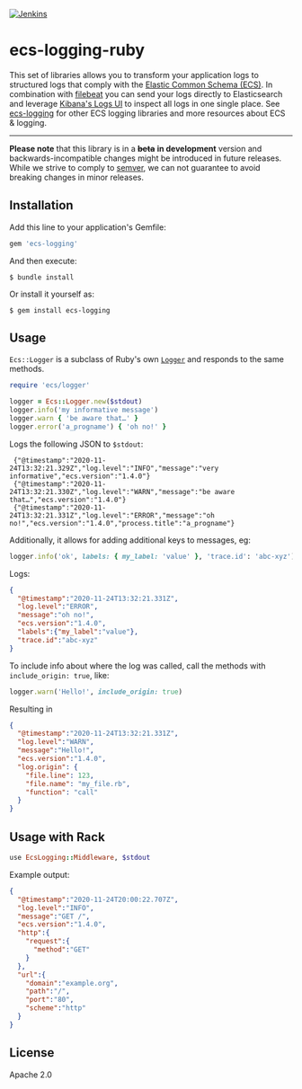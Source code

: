 [![Jenkins](https://apm-ci.elastic.co/buildStatus/icon?job=apm-agent-ruby/ecs-logging-ruby-mbp/master)](https://apm-ci.elastic.co/job/apm-agent-ruby/job/ecs-logging-ruby-mbp/job/master/) 
# ecs-logging-ruby

This set of libraries allows you to transform your application logs to structured logs that comply with the [Elastic Common Schema (ECS)](https://www.elastic.co/guide/en/ecs/current/ecs-reference.html).
In combination with [filebeat](https://www.elastic.co/products/beats/filebeat) you can send your logs directly to Elasticsearch and leverage [Kibana's Logs UI](https://www.elastic.co/guide/en/infrastructure/guide/current/logs-ui-overview.html) to inspect all logs in one single place.
See [ecs-logging](https://github.com/elastic/ecs-logging) for other ECS logging libraries and more resources about ECS & logging.

---

**Please note** that this library is in a <del><strong>beta</strong></del> **in development** version and backwards-incompatible changes might be introduced in future releases. While we strive to comply to [semver](https://semver.org/), we can not guarantee to avoid breaking changes in minor releases.

## Installation

Add this line to your application's Gemfile:

```ruby
gem 'ecs-logging'
```

And then execute:

    $ bundle install

Or install it yourself as:

    $ gem install ecs-logging

## Usage

`Ecs::Logger` is a subclass of Ruby's own [`Logger`](https://ruby-doc.org/stdlib/libdoc/logger/rdoc/Logger.html) and responds to the same methods.

```ruby
require 'ecs/logger'

logger = Ecs::Logger.new($stdout)
logger.info('my informative message')
logger.warn { 'be aware that…' }
logger.error('a_progname') { 'oh no!' }
```

Logs the following JSON to `$stdout`:

```ndjson
 {"@timestamp":"2020-11-24T13:32:21.329Z","log.level":"INFO","message":"very informative","ecs.version":"1.4.0"}
 {"@timestamp":"2020-11-24T13:32:21.330Z","log.level":"WARN","message":"be aware that…","ecs.version":"1.4.0"}
 {"@timestamp":"2020-11-24T13:32:21.331Z","log.level":"ERROR","message":"oh no!","ecs.version":"1.4.0","process.title":"a_progname"}
```

Additionally, it allows for adding additional keys to messages, eg:

```ruby
logger.info('ok', labels: { my_label: 'value' }, 'trace.id': 'abc-xyz')
```

Logs:

```json
{
  "@timestamp":"2020-11-24T13:32:21.331Z",
  "log.level":"ERROR",
  "message":"oh no!",
  "ecs.version":"1.4.0",
  "labels":{"my_label":"value"},
  "trace.id":"abc-xyz"
}
```

To include info about where the log was called, call the methods with `include_origin: true`, like:

```ruby
logger.warn('Hello!', include_origin: true)
```

Resulting in

```json
{
  "@timestamp":"2020-11-24T13:32:21.331Z",
  "log.level":"WARN",
  "message":"Hello!",
  "ecs.version":"1.4.0",
  "log.origin": {
    "file.line": 123,
    "file.name": "my_file.rb",
    "function": "call"
  }
}
```

## Usage with Rack

```ruby
use EcsLogging::Middleware, $stdout
```

Example output:

```json
{
  "@timestamp":"2020-11-24T20:00:22.707Z",
  "log.level":"INFO",
  "message":"GET /",
  "ecs.version":"1.4.0",
  "http":{
    "request":{
      "method":"GET"
    }
  },
  "url":{
    "domain":"example.org",
    "path":"/",
    "port":"80",
    "scheme":"http"
  }
}
```

## License

Apache 2.0
